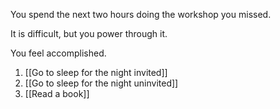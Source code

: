 
You spend the next two hours doing the workshop you missed.

It is difficult, but you power through it.

You feel accomplished.

1. [[Go to sleep for the night invited]]
2. [[Go to sleep for the night uninvited]]
3. [[Read a book]]

